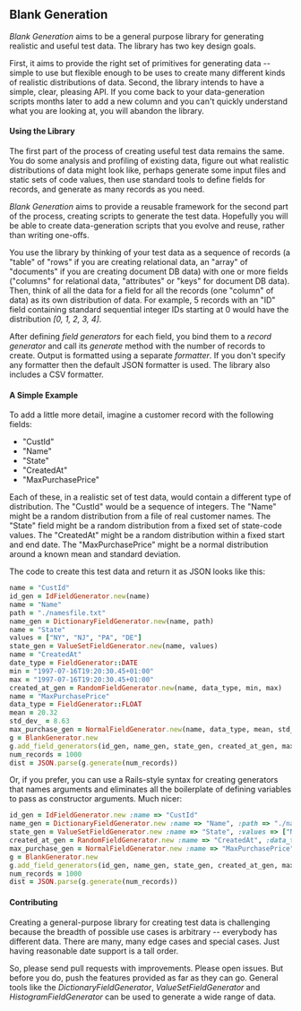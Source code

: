 ## Blank Generation

_Blank Generation_ aims to be a general purpose library for generating realistic and useful test data. The library has two key design goals. 

First, it aims to provide the right set of primitives for generating data -- simple to use but flexible enough to be uses to create many different kinds of realistic distributions of data. Second, the library intends to have a simple, clear, pleasing API. If you come back to your data-generation scripts months later to add a new column and you can't quickly understand what you are looking at, you will abandon the library.

#### Using the Library

The first part of the process of creating useful test data remains the same. You do some analysis and profiling of existing data, figure out what realistic distributions of data might look like, perhaps generate some input files and static sets of code values, then use standard tools to define fields for records, and generate as many records as you need.  

_Blank Generation_ aims to provide a reusable framework for the second part of the process, creating scripts to generate the test data.  Hopefully you will be able to create data-generation scripts that you evolve and reuse, rather than writing one-offs.

You use the library by thinking of your test data as a sequence of records (a "table" of "rows" if you are creating relational data, an "array" of "documents" if you are creating document DB data) with one or more fields ("columns" for relational data, "attributes" or "keys" for document DB data). Then, think of all the data for a field for all the records (one "column" of data) as its own distribution of data.  For example, 5 records with an "ID" field containing standard sequential integer IDs starting at 0 would have the distribution _[0, 1, 2, 3, 4]_.

After defining _field generators_ for each field, you bind them to a _record generator_ and call its _generate_ method with the number of records to create.  Output is formatted using a separate _formatter_. If you don't specify any formatter then the default JSON formatter is used.  The library also includes a CSV formatter.

#### A Simple Example

To add a little more detail, imagine a customer record with the following fields:
* "CustId"
* "Name"
* "State"
* "CreatedAt"
* "MaxPurchasePrice"

Each of these, in a realistic set of test data, would contain a different type of distribution.  The "CustId" would be a sequence of integers.  The "Name" might be a random distribution from a file of real customer names.  The "State" field might be a random distribution from a fixed set of state-code values.  The "CreatedAt" might be a random distribution within a fixed start and end date.  The "MaxPurchasePrice" might be a normal distribution around a known mean and standard deviation.

The code to create this test data and return it as JSON looks like this:

```ruby
name = "CustId"
id_gen = IdFieldGenerator.new(name)
name = "Name"
path = "./namesfile.txt"
name_gen = DictionaryFieldGenerator.new(name, path)
name = "State"
values = ["NY", "NJ", "PA", "DE"]
state_gen = ValueSetFieldGenerator.new(name, values)
name = "CreatedAt"
date_type = FieldGenerator::DATE
min = "1997-07-16T19:20:30.45+01:00"
max = "1997-07-16T19:20:30.45+01:00"
created_at_gen = RandomFieldGenerator.new(name, data_type, min, max)
name = "MaxPurchasePrice"
data_type = FieldGenerator::FLOAT
mean = 20.32
std_dev_ = 8.63
max_purchase_gen = NormalFieldGenerator.new(name, data_type, mean, std_dev)
g = BlankGenerator.new
g.add_field_generators(id_gen, name_gen, state_gen, created_at_gen, max_purchase_gen)
num_records = 1000
dist = JSON.parse(g.generate(num_records))
```
Or, if you prefer, you can use a Rails-style syntax for creating generators that names arguments and eliminates all the boilerplate of defining variables to pass as constructor arguments. Much nicer:
```ruby
id_gen = IdFieldGenerator.new :name => "CustId"
name_gen = DictionaryFieldGenerator.new :name => "Name", :path => "./namesfile.txt"
state_gen = ValueSetFieldGenerator.new :name => "State", :values => ["NY", "NJ", "PA", "DE"]
created_at_gen = RandomFieldGenerator.new :name => "CreatedAt", :data_type => FieldGenerator::DATE, :min => "1997-07-16T19:20:30.45+01:00", :max => "1997-07-16T19:20:30.45+01:00"
max_purchase_gen = NormalFieldGenerator.new :name => "MaxPurchasePrice", :data_type => FieldGenerator::FLOAT, :mean => 20.32, :std_dev => 8.63
g = BlankGenerator.new
g.add_field_generators(id_gen, name_gen, state_gen, created_at_gen, max_purchase_gen)
num_records = 1000
dist = JSON.parse(g.generate(num_records))
```
#### Contributing

Creating a general-purpose library for creating test data is challenging because the breadth of possible use cases is arbitrary -- everybody has different data. There are many, many edge cases and special cases. Just having reasonable date support is a tall order.  

So, please send pull requests with improvements. Please open issues. But before you do, push the features provided as far as they can go. General tools like the _DictionaryFieldGenerator_, _ValueSetFieldGenerator_ and _HistogramFieldGenerator_ can be used to generate a wide range of data.
